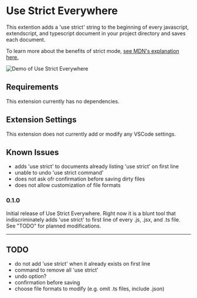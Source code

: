 # Use Strict Everywhere

This extention adds a 'use strict' string to the beginning of every javascript, extendscript, and typescript document in your project directory and saves each document.

To learn more about the benefits of strict mode, [see MDN's explanation here.](https://developer.mozilla.org/en-US/docs/Web/JavaScript/Reference/Strict_mode)

![Demo of Use Strict Everywhere](images/USE-demo.gif)

## Requirements

This extension currently has no dependencies.

## Extension Settings

This extension does not currently add or modify any VSCode settings.

## Known Issues

* adds 'use strict' to documents already listing 'use strict' on first line
* unable to undo 'use strict command'
* does not ask ofr confirmation before saving dirty files
* does not allow customization of file formats

<!-- ## Release Notes

Users appreciate release notes as you update your extension. -->

### 0.1.0

Initial release of Use Strict Everywhere. Right now it is a blunt tool that indiscriminately adds 'use strict' to first line of every .js, .jsx, and .ts file. See "TODO" for planned modifications.

----------------------------------------------------------------------------------------------------

## TODO

* do not add 'use strict' when it already exists on first line
* command to remove all 'use strict'
* undo option?
* confirmation before saving
* choose file formats to modify (e.g. omit .ts files, include .json)
